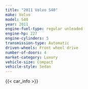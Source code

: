 ```yaml
---
title: "2011 Volvo S40"
make: Volvo
model: S40
year: 2011
engine-fuel-type: regular unleaded
engine-hp: 227
engine-cylinders: 5
transmission-type: Automatic
driven-wheels: Front wheel drive
number-of-doors: 4
market-category: Luxury
vehicle-size: Compact
vehicle-style: Sedan
---
```


{{< car_info >}}
